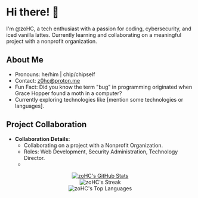# Hi there! 👋

I'm @zoHC, a tech enthusiast with a passion for coding, cybersecurity, and iced vanilla lattes. Currently learning and collaborating on a meaningful project with a nonprofit organization.

## About Me
- Pronouns: he/him | chip/chipself
- Contact: [z0hc@proton.me](mailto:z0hc@proton.me)
- Fun Fact: Did you know the term "bug" in programming originated when Grace Hopper found a moth in a computer?
- Currently exploring technologies like [mention some technologies or languages].

## Project Collaboration
- **Collaboration Details:**
  - Collaborating on a project with a Nonprofit Organization.
  - Roles: Web Development, Security Administration, Technology Director.
  - 
<div align="center">
  <a href="https://github.com/zohc">
    <img src="https://github-readme-stats.vercel.app/api?username=zohc&theme=default&show_icons=true&hide_border=true&count_private=true" alt="zoHC's GitHub Stats">
  </a>
</div>

<div align="center">
  <img src="https://github-readme-streak-stats.herokuapp.com/?user=zohc&theme=default&hide_border=true" alt="zoHC's Streak">
</div>

<div align="center">
  <img src="https://github-readme-stats.vercel.app/api/top-langs/?username=zohc&theme=default&show_icons=true&hide_border=true&layout=compact" alt="zoHC's Top Languages">
</div>
